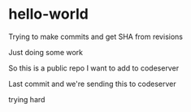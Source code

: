# hello-world
Trying to make commits and get SHA from revisions

Just doing some work

So this is a public repo I want to add to codeserver

Last commit and we're sending this to codeserver

trying hard
